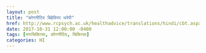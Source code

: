 ```yaml
---
layout: post
title: "कोगनीटिव बिहेवियर थरेपी"
href: http://www.rcpsych.ac.uk/healthadvice/translations/hindi/cbt.aspx
date: 2017-10-31 12:00:00 -0400
tags: [मनःचिकित्सा, कोगनीटिव, चिकित्सा]
categories: HI
---
```


